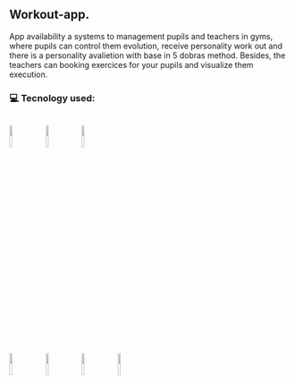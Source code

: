 ## Workout-app.

App availability a systems to management pupils and teachers in gyms, where pupils can control them evolution, receive personality work out and there is a personality avalietion with base in 5 dobras method. Besides, the teachers can booking exercices for your pupils and visualize them execution.

### :computer: Tecnology used:
<br/>
<code><img width="10%" src="https://www.vectorlogo.zone/logos/nestjs/nestjs-ar21.svg">&nbsp;&nbsp;<img width="10%" src="https://www.vectorlogo.zone/logos/typescriptlang/typescriptlang-ar21.svg">&nbsp;&nbsp;<img width="10%" src="https://www.vectorlogo.zone/logos/postgresql/postgresql-ar21.svg"></code>
<br/>
<br/>
<code><img width="10%" src="https://www.vectorlogo.zone/logos/visualstudio_code/visualstudio_code-ar21.svg">&nbsp;&nbsp;<img width="10%" src="https://www.vectorlogo.zone/logos/docker/docker-ar21.svg">&nbsp;&nbsp;<img width="10%" src="https://www.vectorlogo.zone/logos/nodejs/nodejs-ar21.svg">&nbsp;&nbsp;<img width="10%" src="https://www.vectorlogo.zone/logos/json/json-ar21.svg"></code>
<br/>
